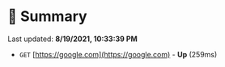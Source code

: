 # 📖 Summary
Last updated: **8/19/2021, 10:33:39 PM**

- `GET` [https://google.com](https://google.com) - **Up** (259ms)
